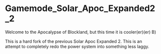 # Gamemode_Solar_Apoc_Expanded2_2

Welcome to the Apocalypse of Blockland, but this time it is cooler(er)(er) B)

This is a hard fork of the previous Solar Apoc Expanded 2. This is an attempt to completely redo the power system into something less laggy.